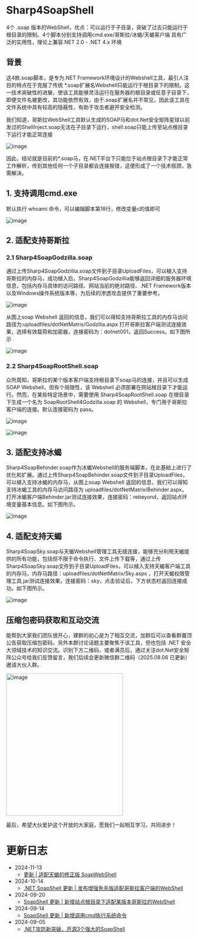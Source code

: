 # Sharp4SoapShell
4个 .soap 版本的WebShell，优点：可以运行于子目录，突破了过去只能运行于根目录的限制。4个脚本分别支持调用cmd.exe/哥斯拉/冰蝎/天蝎客户端
具有广泛的实用性，理论上兼容.NET 2.0 - .NET 4.x 环境

## 背景
这4款.soap脚本，是专为.NET Framework环境设计的Webshell工具，最引人注目的特点在于克服了传统 *.soap扩展名Webshell只能运行于根目录下的限制。这一技术突破性的进展，使该工具能够灵活运行在服务器的根目录或任意子目录下，即便文件名被更改，其功能依然有效，由于.soap扩展名并不常见，因此该工具在文件系统中具有较高的隐蔽性，有助于攻击者避开安全检测。

我们知道，哥斯拉WebShell工具默认生成的SOAP马和dot.Net安全矩阵星球以前发过的ShellInject.soap无法在子目录下运行，shell.soap只能上传至站点根目录下运行才能正常连接

![image](https://github.com/user-attachments/assets/4bac5ceb-1ce5-4e94-b99b-c5775d0126c9)

因此，结论就是目前的*.soap马，在.NET平台下只能位于站点根目录下才能正常工作解析，传到其他任何一个子目录都会连接报错，这便形成了一个技术瓶颈，急需解决。

## 1. 支持调用cmd.exe

默认执行 whoami 命令，可以编辑脚本第18行，修改变量c的值即可

![image](https://github.com/user-attachments/assets/336bb323-fc85-41d4-a881-f9b958af5221)


## 2. 适配支持哥斯拉

### 2.1 Sharp4SoapGodzilla.soap

通过上传Sharp4SoapGodzillia.soap文件到子目录UploadFiles，可以植入支持哥斯拉的内存马，成功植入后，Sharp4SoapGodzillia能够返回详细的服务器环境信息，包括内存马具体的访问路径、网站当前的绝对路径、.NET Framework版本以及Windows操作系统版本等，为后续的渗透攻击提供了重要参考。

![image](https://github.com/user-attachments/assets/6c395989-def9-4151-ab6a-d9bfb899572b)

从图上soap Webshell 返回的信息，我们可以得知支持哥斯拉工具的内存马访问路径为:uploadfiles/dotNetMatrix/Godzllia.aspx
打开哥斯拉客户端测试连接效果，选择有效载荷和加密器，连接密码为：dotnet001，返回Success。如下图所示

![image](https://github.com/user-attachments/assets/c88d1231-6203-417f-aa93-b2e4809506dc)


### 2.2 Sharp4SoapRootShell.soap

众所周知，哥斯拉的某个版本客户端支持根目录下soap马的连接，并且可以生成 SOAP Webshell，但有个局限性，该 Webshell 必须部署在网站根目录下才能运行。然而，在某些特定场景中，需要使用 Sharp4SoapRootShell.soap 在根目录下生成一个名为 SoapRootShell4Godzilla.soap 的 Webshell，专门用于哥斯拉客户端的连接。默认连接密码为 pass。

![image](https://github.com/user-attachments/assets/533cd7a7-a50c-4afa-a29c-2a2fad46d906)

![image](https://github.com/user-attachments/assets/fead0203-d387-4475-9918-ce723eeef075)

## 3. 适配支持冰蝎
Sharp4SoapBehinder.soap作为冰蝎Webshell的服务端脚本，在此基础上进行了优化和扩展。通过上传Sharp4SoapBehinder.soap文件到子目录UploadFiles，可以植入支持冰蝎的内存马，从图上soap Webshell 返回的信息，我们可以得知支持冰蝎工具的内存马访问路径为 uploadfiles/dotNetMatrix/Behinder.aspx，打开冰蝎客户端Behinder.jar测试连接效果，连接密码：rebeyond，返回站点环境变量基本信息。如下图所示。

![image](https://github.com/user-attachments/assets/c0b13c75-6a6c-4996-94f6-28d8139a2651)

## 4. 适配支持天蝎
Sharp4SoapSky.soap与天蝎Webshell管理工具无缝连接，能够充分利用天蝎提供的所有功能，包括但不限于命令执行、文件上传下载等，通过上传Sharp4SoapSky.soap文件到子目录UploadFiles，可以植入支持天蝎客户端工具的内存马，内存马路径：uploadfiles/dotNetMatrix/Sky.aspx ，打开天蝎权限管理工具.jar测试连接效果，连接密码：sky，点击验证后，下方状态栏返回连接成功。如下图所示。

![image](https://github.com/user-attachments/assets/660bd99c-2b1d-4aba-b4b4-21f49bb626f1)

## 压缩包密码获取和互动交流
能帮到大家我们团队很开心，建群的初心是为了相互交流，加群后可以查看群置顶公告获取压缩包密码。另外本群讨论话题主要聚焦于该工具，但也包括 .NET 安全大领域技术的知识交流。识别下方二维码，或者满员后，通过关注dot.Net安全矩阵公众号给我们反馈留言，我们后续会更新微信群二维码（2025.08.06 已更新）邀请大伙入群。

<img width="317" height="387" alt="image" src="https://github.com/user-attachments/assets/d257af71-ddff-425c-b300-93edc5167550" />


最后，希望大伙爱护这个开放的大家庭，愿我们一起相互学习，共同进步！


# 更新日志

- 2024-11-13 
  - [更新 | 适配天蝎的修正版 SoapWebShell](https://mp.weixin.qq.com/s/xTlUQsOXf4RkN6jsW9s69A)
- 2024-10-14 
  - [.NET SoapShell 更新 | 发布增强免杀版适配哥斯拉客户端的WebShell](https://mp.weixin.qq.com/s/RUinIKDpDa7yIAfoddFl-w)
- 2024-09-20 
  - [SoapShell 更新 | 新增站点根目录下适配某版本哥斯拉的WebShell](https://mp.weixin.qq.com/s/zjEX6WNfbuZZEcUNbP9wVQ)
- 2024-09-14 
  - [SoapShell 更新 | 新增调用cmd执行系统命令](https://mp.weixin.qq.com/s/H_2AEwtjTp6e2wVd2Qr1ZA)
- 2024-09-05 
  - [.NET攻防新突破，开源3个强大的SoapShell](https://mp.weixin.qq.com/s/XAIkMBGO43vYqxsfZ2OcGA)



